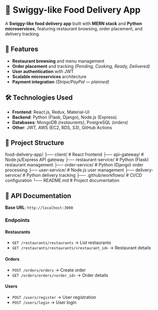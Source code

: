 # 🍔 Swiggy-like Food Delivery App
 
A **Swiggy-like food delivery app** built with **MERN stack** and **Python microservices**, featuring restaurant browsing, order placement, and delivery tracking.
 
## 🚀 Features
- **Restaurant browsing** and menu management  
- **Order placement** and tracking *(Pending, Cooking, Ready, Delivered)*  
- **User authentication** with JWT  
- **Scalable microservices** architecture  
- **Payment integration** *(Stripe/PayPal — planned)*  
 
## 🛠 Technologies Used
- **Frontend**: React.js, Redux, Material-UI  
- **Backend**: Python (Flask, Django), Node.js (Express)  
- **Databases**: MongoDB *(restaurants)*, PostgreSQL *(orders)*  
- **Other**: JWT, AWS (EC2, RDS, S3), GitHub Actions  
 
## 📂 Project Structure
food-delivery-app/
├── client/ # React frontend
├── api-gateway/ # Node.js/Express API gateway
├── restaurant-service/ # Python (Flask) restaurant management
├── order-service/ # Python (Django) order processing
├── user-service/ # Node.js user management
├── delivery-service/ # Python delivery tracking
├── .github/workflows/ # CI/CD configuration
└── README.md # Project documentation
 
 
## 📜 API Documentation
**Base URL**: `http://localhost:3000`
 
### Endpoints
#### Restaurants
- `GET /restaurants/restaurants` → List restaurants  
- `GET /restaurants/restaurants/<restaurant_id>` → Restaurant details  
 
#### Orders
- `POST /orders/orders` → Create order  
- `GET /orders/orders/<order_id>` → Order details  
 
#### Users
- `POST /users/register` → User registration  
- `POST /users/login` → User login  
